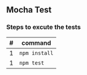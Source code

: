 ## Mocha Test

### Steps to excute the tests

|#|command|
|--|------|
|1|`npm install`|
|1|`npm test`|